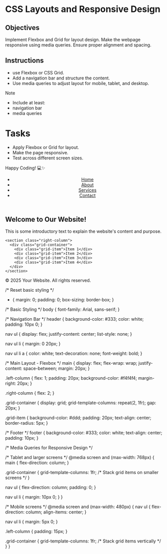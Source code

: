 # CSS Layouts and Responsive Design

## Objectives

Implement Flexbox and Grid for layout design.
Make the webpage responsive using media queries.
Ensure proper alignment and spacing.

## Instructions

- use Flexbox or CSS Grid.
- Add a navigation bar and structure the content.
- Use media queries to adjust layout for mobile, tablet, and desktop.

>[!NOTE]
>  - Include at least:
>  - navigation bar
>  - media queries

# Tasks

- Apply Flexbox or Grid for layout.
- Make the page responsive.
- Test across different screen sizes.

Happy Coding! 💻✨

<!DOCTYPE html>
<html lang="en">
<head>
  <meta charset="UTF-8">
  <meta name="viewport" content="width=device-width, initial-scale=1.0">
  <title>Responsive Layout with Flexbox and Grid</title>
  <link rel="stylesheet" href="styles.css">
</head>
<body>
  <!-- Navigation Bar -->
  <header>
    <nav>
      <ul>
        <li><a href="#">Home</a></li>
        <li><a href="#">About</a></li>
        <li><a href="#">Services</a></li>
        <li><a href="#">Contact</a></li>
      </ul>
    </nav>
  </header>

  <!-- Main Content -->
  <main>
    <section class="left-column">
      <h2>Welcome to Our Website!</h2>
      <p>This is some introductory text to explain the website's content and purpose.</p>
    </section>

    <section class="right-column">
      <div class="grid-container">
        <div class="grid-item">Item 1</div>
        <div class="grid-item">Item 2</div>
        <div class="grid-item">Item 3</div>
        <div class="grid-item">Item 4</div>
      </div>
    </section>
  </main>

  <footer>
    <p>&copy; 2025 Your Website. All rights reserved.</p>
  </footer>
</body>
</html>

/* Reset basic styling */
* {
  margin: 0;
  padding: 0;
  box-sizing: border-box;
}

/* Basic Styling */
body {
  font-family: Arial, sans-serif;
}

/* Navigation Bar */
header {
  background-color: #333;
  color: white;
  padding: 10px 0;
}

nav ul {
  display: flex;
  justify-content: center;
  list-style: none;
}

nav ul li {
  margin: 0 20px;
}

nav ul li a {
  color: white;
  text-decoration: none;
  font-weight: bold;
}

/* Main Layout - Flexbox */
main {
  display: flex;
  flex-wrap: wrap;
  justify-content: space-between;
  margin: 20px;
}

.left-column {
  flex: 1;
  padding: 20px;
  background-color: #f4f4f4;
  margin-right: 20px;
}

.right-column {
  flex: 2;
}

.grid-container {
  display: grid;
  grid-template-columns: repeat(2, 1fr);
  gap: 20px;
}

.grid-item {
  background-color: #ddd;
  padding: 20px;
  text-align: center;
  border-radius: 5px;
}

/* Footer */
footer {
  background-color: #333;
  color: white;
  text-align: center;
  padding: 10px;
}

/* Media Queries for Responsive Design */

/* Tablet and larger screens */
@media screen and (max-width: 768px) {
  main {
    flex-direction: column;
  }

  .grid-container {
    grid-template-columns: 1fr; /* Stack grid items on smaller screens */
  }

  nav ul {
    flex-direction: column;
    padding: 0;
  }

  nav ul li {
    margin: 10px 0;
  }
}

/* Mobile screens */
@media screen and (max-width: 480px) {
  nav ul {
    flex-direction: column;
    align-items: center;
  }

  nav ul li {
    margin: 5px 0;
  }

  .left-column {
    padding: 15px;
  }

  .grid-container {
    grid-template-columns: 1fr; /* Stack grid items vertically */
  }
}
